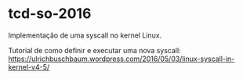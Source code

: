 # tcd-so-2016
Implementação de uma syscall no kernel Linux.

Tutorial de como definir e executar uma nova syscall:
https://ulrichbuschbaum.wordpress.com/2016/05/03/linux-syscall-in-kernel-v4-5/
